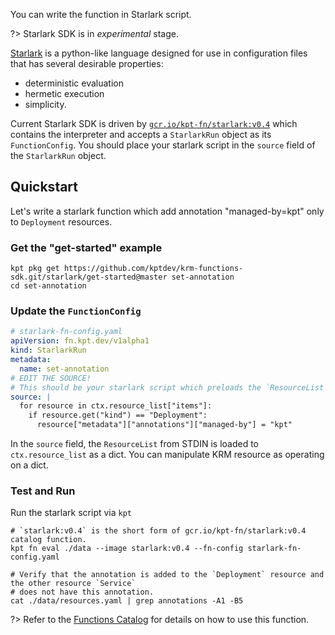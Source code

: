 You can write the function in Starlark script.

?> Starlark SDK is in *experimental* stage.

[Starlark] is a python-like language designed for use in configuration files that has several desirable properties:
* deterministic evaluation
* hermetic execution 
* simplicity.

Current Starlark SDK is driven by [`gcr.io/kpt-fn/starlark:v0.4`] which contains the interpreter and accepts 
a `StarlarkRun` object as its `FunctionConfig`. You should place your starlark script in the `source` field
of the `StarlarkRun` object. 

## Quickstart

Let's write a starlark function which add annotation "managed-by=kpt" only to `Deployment` resources.

### Get the "get-started" example

```shell
kpt pkg get https://github.com/kptdev/krm-functions-sdk.git/starlark/get-started@master set-annotation
cd set-annotation
```

### Update the `FunctionConfig`
```yaml
# starlark-fn-config.yaml
apiVersion: fn.kpt.dev/v1alpha1
kind: StarlarkRun
metadata:
  name: set-annotation
# EDIT THE SOURCE! 
# This should be your starlark script which preloads the `ResourceList` to `ctx.resource_list`
source: |
  for resource in ctx.resource_list["items"]:
    if resource.get("kind") == "Deployment":
      resource["metadata"]["annotations"]["managed-by"] = "kpt"
```
In the `source` field, the `ResourceList` from STDIN is loaded to `ctx.resource_list` as a dict. 
You can manipulate KRM resource as operating on a dict.

### Test and Run

Run the starlark script via `kpt`   
```shell
# `starlark:v0.4` is the short form of gcr.io/kpt-fn/starlark:v0.4 catalog function. 
kpt fn eval ./data --image starlark:v0.4 --fn-config starlark-fn-config.yaml

# Verify that the annotation is added to the `Deployment` resource and the other resource `Service` 
# does not have this annotation.
cat ./data/resources.yaml | grep annotations -A1 -B5
```

?> Refer to the [Functions Catalog](https://catalog.kpt.dev/starlark/v0.4/) for
details on how to use this function.

[`gcr.io/kpt-fn/starlark:v0.4`]: https://catalog.kpt.dev/starlark/v0.4/
[Starlark]: https://github.com/bazelbuild/starlark#starlark